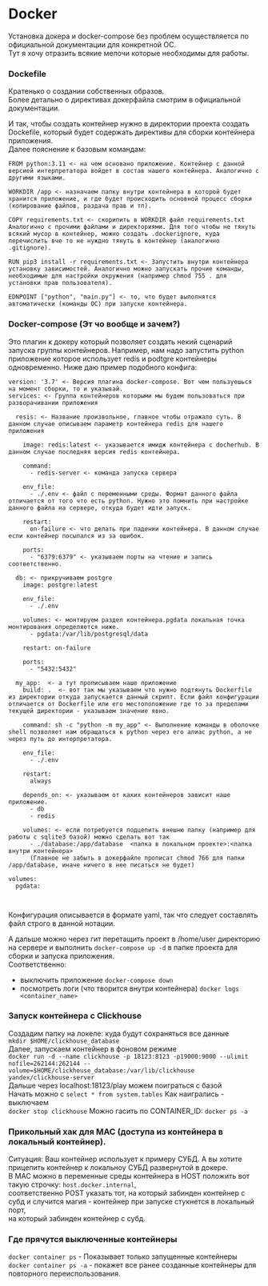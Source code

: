 # Docker

Установка докера и docker-compose без проблем осуществляется по официальной документации для конкретной ОС.  
Тут я хочу отразить всякие мелочи которые необходимы для работы.

### Dockefile
Кратенько о создании собственных образов.  
Более детально о директивах докерфайла смотрим в официальной документации.  

И так, чтобы создать контейнер нужно в директории проекта создать Dockefile, который будет содержать директивы для сборки контейнера приложения.  
Далее пояснение к базовым командам:
```
FROM python:3.11 <- на чем основано приложение. Контейнер с данной версией интерпретатора войдет в состав нашего контейнера. Аналогично с другими языками.

WORKDIR /app <- назначаем папку внутри контейнера в которой будет хранится приложение, и где будет происходить основной процесс сборки (копирование файлов, раздача прав и тп). 

COPY requirements.txt <- скорипить в WORKDIR файл requirements.txt Аналогично с прочими файлами и директориями. Для того чтобы не тянуть всякий мусор в контейнер, можно создать .dockerignore, куда перечислить вче то не нуждно тянуть в контейнер (аналогично .gitignore). 

RUN pip3 install -r requirements.txt <- Запустить внутри контейнера установку зависимостей. Аналогично можно запускать прочие команды, необходимые для настройки окружения (например chmod 755 . для установки прав пользователя). 

EDNPOINT ["python", "main.py"] <- то, что будет выполнятся автоматически (команды ОС) при запуске контейнера.

```

### Docker-compose (Эт чо вообще и зачем?)
Это плагин к докеру который позволяет создать некий сценарий запуска группы контейнеров.
Например, нам надо запустить python приложение которое использует redis и podtgre контейнеры одновременно. Ниже даю пример подобного конфига:  

```
version: '3.7' <- Версия плагина docker-compose. Вот чем пользуешься на момент сборки, то и указывай. 
services: <- Группа контейнеров которыми мы будем пользоваться при разворачивании приложения

  resis: <- Название произвольное, главное чтобы отражало суть. В данном случае описываем параметр контейнера redis для нашего приложения
  
    image: redis:latest <- указывается имидж контейнера с docherhub. В данном случае последняя версия redis контейнера. 
    
    command:
      - redis-server <- команда запуска сервера 
      
    env_file:
      - ./.env <- файл с переменными среды. Формат данного файла отличается от того что есть python. Нужно это помнить при настройке данного файла на сервере, откуда будет идти запуск. 
      
    restart: 
      on-failure <- что делать при падении контейнера. В данном случае если контейнер посыпался из за ошибок. 
      
    ports:
      - "6379:6379" <- указываем порты на чтение и запись соответственно. 
      
  db: <- прикручиваем postgre
    image: postgre:latest
    
    env_file:
      - ./.env
    
    volumes: <- монтируем раздел контейнера.pgdata локальная точка монтирования определяется ниже. 
      - pgdata:/var/lib/postgresql/data
    
    restart: on-failure
    
    ports:
      - "5432:5432"
  
  my_app:  <- а тут прописываем наше приложение
    build: .  <- вот так мы указываем что нужно подтянуть Dockerfile из директории откуда запускается данный скрипт. Если файл конфигурации отличается от Dockerfile или его местоположение где то за пределами текущей директории - указываем значение явно.
    
    command: sh -c "python -m my_app" <- Выполнение команды в оболочке shell позволяет нам обращаться к python через его алиас python, а не через путь до интерпретатора.
    
    env_file:
      - ./.env
    
    restart:
      always
      
    depends_on: <- указываем от каких контейнеров зависит наше приложение.
      - db
      - redis
     
    volumes: <- если потребуется подцепить внешню папку (например для работы с sqlite3 базой) можно сделать вот так
      - ./database:/app/database  <папка в локальном проекте>:<папка внутри контейнера>
      (Главное не забыть в докерфайле прописат chmod 766 для папки /app/database, иначе ничего в нее писаться не будет)

volumes:
  pgdata:

      
```
Конфигурация описывается в формате yaml, так что следует составлять файл строго в данной нотации.    


А дальше можно через гит перетащить проект в /home/user директорию на сервере и выполнить `docker-compose up -d` в папке проекта для сборки и запуска приложения.  
Соответственно:
- выключить приложение `docker-compose down`  
- посмотреть логи (что творится внутри контейнера) `docker logs <container_name>`  


### Запуск контейнера с Clickhouse
Создадим папку на локеле: куда будут сохраняться все данные  
`mkdir $HOME/clickhouse_database`  
Далее, запускаем контейнер в фоновом режиме  
`docker run -d --name clickhouse -p 18123:8123 -p19000:9000 --ulimit nofile=262144:262144 --volume=$HOME/clickhouse_database:/var/lib/clickhouse yandex/clickhouse-server`  
Дальше через localhost:18123/play можем поиграться с базой  
Начать можно с `select * from system.tables`
Как наигрались - выключаем  
`docker stop clickhouse` Можно гасить по CONTAINER_ID: `docker ps -a`  


### Прикольный хак для MAC (доступа из контейнера в локальный контейнер). 

Ситуация: Ваш контейнер использует к примеру СУБД. А вы хотите прицепить контейнер к локальноу СУБД развернутой в докере.  
В MAC можно в переменные среды контейнера в HOST положить вот такую строчку: `host.docker.internal`,  
соответственно POST указать тот, на который забинден контейнер с субд и случится магия - контейнер при запуске стукнется в локальный порт,  
на который забинден контейнер с субд.  


### Где прячутся выключенные контейнеры
`docker container ps` - Показывает только запущенные контейнеры
`docker container ps -a`  - покажет все ранее созданные контейнеры для повторного переиспользования.